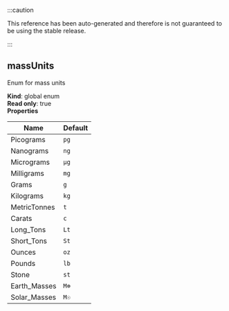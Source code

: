 
:::caution

This reference has been auto-generated and therefore is not guaranteed to be using the stable release.

:::

<a name="massUnits"></a>

## massUnits
Enum for mass units

**Kind**: global enum  
**Read only**: true  
**Properties**

| Name | Default |
| --- | --- |
| Picograms | <code>pg</code> | 
| Nanograms | <code>ng</code> | 
| Micrograms | <code>μg</code> | 
| Milligrams | <code>mg</code> | 
| Grams | <code>g</code> | 
| Kilograms | <code>kg</code> | 
| MetricTonnes | <code>t</code> | 
| Carats | <code>c</code> | 
| Long_Tons | <code>Lt</code> | 
| Short_Tons | <code>St</code> | 
| Ounces | <code>oz</code> | 
| Pounds | <code>lb</code> | 
| Stone | <code>st</code> | 
| Earth_Masses | <code>M⊕</code> | 
| Solar_Masses | <code>M☉</code> | 

